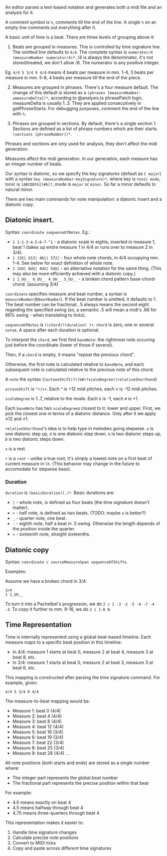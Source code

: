 An editor parses a text-based notation and generates both a midi file and an analysis for it.

A comment symbol is `%`, comments till the end of the line. A single `%` on an empty line comments out everything after it.

A basic unit of time is a beat. There are three levels of grouping above it:

1. Beats are grouped in measures. This is controlled by time signature line. The omitted line defaults to `4/4`. The complete syntax is `numerator/4 (measureNumber numerator/4)*`. /4 is always the denominator, it's not stored/treated, we don't allow /8. The numerator is any positive integer.

Eg. `4/4 5 3/4 9 4/4` means 4 beats per measure in mm. 1-4, 3 beats per measure in mm. 5-8, 4 beats per measure till the end of the piece.

2. Measures are grouped in phrases. There's a four measure default. The change of this default is stored as a `(phrases [measureNumber:±measureDelta])*`, according to @analysis.ts phrasePatch logic. measureDelta is usually 1..3. They are applied consecutively in getPhraseStarts. For debugging purposes, comment the end of the line with `%`.

3. Phrases are grouped in sections. By default, there's a single section 1. Sections are defined as a list of phrase numbers which are their starts. `(sections [phraseNumber])*`.

Phrases and sections are only used for analysis, they don't affect the midi generation.

Measures affect the midi generation. In our generation, each measure has an integer number of beats.

Our syntax is diatonic, so we specify the key signatures (default as `C major`) with a syntax `key (measureNumber:keySignature)*`, where key is `tonic mode`, tonic is `[ABCDEFG][#b]?`, mode is `major` or `minor`. So far a minor defaults to natural minor.

There are two main commands for note manipulation: a diatonic insert and a diatonic copy.

## Diatonic insert.

Syntax: `coordinate sequenceOfNotes`. Eg.:

- `1 1-2-3-4-5-6-7-^1` - a diatonic scale in eights, inserted in measure 1, beat 1 (takes up entire measure 1 in 4/4 or runs over to measure 2 in 3/4).
- `1 135| 613| 461| 572|` - four whole note chords, in 4/4 occupying mm. 1-4. See below for exact definition of whole note.
- `1 1UU| 6UU| 4UU| 5UU|` - an alternative notation for the same thing. (This may also be more efficiently achieved with a diatonic copy.)
- `1 1_UU__ 6_UU__ 4_UU__ 5_UU__` - a broken chord pattern base-chord-chord. (assuming 3/4)

`coordinate` specifies measure and beat number, a syntax is `measureNumber`(b`beatNumber`). If the beat number is omitted, it defaults to 1. The beat number can be fractional, .5 always means the second eight regarding the specified swing (so, a semantic .5 will mean a midi's .66 for 66% swing - when translating to ticks).

`sequenceOfNotes` is `((chord)?(duration) )+`. `chord` is zero, one or several `note`s. A space after each duration is optional.

To interpret the `chord`, we first find `baseNote`: the rightmost note occuring just before the coordinate (lower of those if several).

Then, if a `chord` is empty, it means "repeat the previous chord".

Otherwise, the first note is calculated relative to `baseNote`, and each subsequent note is calculated relative to the previous note of this chord.

A `note` the syntax (`(octaveShift)?((b#)?scaleDegree)|relativeShorthand`)

`octaveShift` is `^+|v+`. Each ^ is +12 midi pitches, each v is -12 midi pitches.

`scaleDegree` is 1..7, relative to the mode. Each `b` is -1, each `#` is +1.

Each `baseNote` has two `scaleDegree`s closest to it: lower and upper. First, we pick the closest one in terms of a diatonic distance. Only after it we apply ±12 and ±1.

`relativeShorthand`'s idea is to help type in melodies going stepwise. `u` is one diatonic step up, `d` is one diatonic step down. `U` is two diatonic steps up, `D` is two diatonic steps down.

`x` is a rest.

`r` is a `root` - unlike a true root, it's simply a lowest note on a first beat of current measure in `lh`. (This behavior may change in the future to accomodate for stepwise bass).

### Duration

`duration` is `(basicDuration)(.)*`. Basic durations are:

- `|` - whole note, is defined as four beats (the time signature doesn't matter).
- `+` - half note, is defined as two beats. (TODO: maybe `o` is better?)
- `_` - quarter note, one beat.
- `-` - eighth note, half a beat in .5 swing. Otherwise the length depends of the position inside the quarter.
- `=` - sixteenth note, straight sixteenths.

## Diatonic copy

Syntax: `coordinate c sourceMeasureSpan sequenceOfShifts`.

Examples:

Assume we have a broken chord in 3/4:

```
3/4
1 1_UU__
```

To turn it into a Pachelbel's progression, we do `2 c 1 -3 -2 -5 -4 -7 -4 -3`. To copy it further to mm. 9-16, we do `2 c 1-8 0`.

## Time Representation

Time is internally represented using a global beat-based timeline. Each measure maps to a specific beat position in this timeline:

- In 4/4: measure 1 starts at beat 0, measure 2 at beat 4, measure 3 at beat 8, etc.
- In 3/4: measure 1 starts at beat 0, measure 2 at beat 3, measure 3 at beat 6, etc.

This mapping is constructed after parsing the time signature command. For example, given:

```
4/4 5 3/4 9 4/4
```

The measure-to-beat mapping would be:

- Measure 1: beat 0 (4/4)
- Measure 2: beat 4 (4/4)
- Measure 3: beat 8 (4/4)
- Measure 4: beat 12 (4/4)
- Measure 5: beat 16 (3/4)
- Measure 6: beat 19 (3/4)
- Measure 7: beat 22 (3/4)
- Measure 8: beat 25 (3/4)
- Measure 9: beat 28 (4/4)
  ...

All note positions (both starts and ends) are stored as a single number where:

- The integer part represents the global beat number
- The fractional part represents the precise position within that beat

For example:

- 4.0 means exactly on beat 4
- 4.5 means halfway through beat 4
- 4.75 means three-quarters through beat 4

This representation makes it easier to:

1. Handle time signature changes
2. Calculate precise note positions
3. Convert to MIDI ticks
4. Copy and paste across different time signatures
